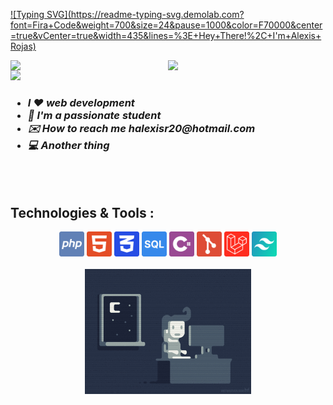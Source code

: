 [![Typing SVG](https://readme-typing-svg.demolab.com?   font=Fira+Code&weight=700&size=24&pause=1000&color=F70000&center=true&vCenter=true&width=435&lines=%3E+Hey+There!%2C+I'm+Alexis+Rojas)](https://git.io/typing-svg)

[<img align="right" width="50%" src="https://github-readme-stats.vercel.app/api/top-langs/?username=Alexis1476&theme=nord&layout=compact">](https://metrics.lecoq.io/ouuan#gh-dark-mode-only)
[<img align="right" width="50%" src="https://github-readme-stats.vercel.app/api/top-langs/?username=Alexis1476&theme=light&layout=compact">](https://metrics.lecoq.io/ouuan#gh-light-mode-only)
![](https://komarev.com/ghpvc/?username=Alexis1476&label=Profile+Views&style=for-the-badge)

<h3>
    <ul>
        <li><i>I ❤️ web development</i></li>
        <li><i>📕 I'm a passionate student</i></li>
        <li><i>✉️ How to reach me halexisr20@hotmail.com</i></li>
        <li><i>💻 Another thing</i></li>
    </ul>
</h3><br><br>


<h2>Technologies & Tools :</h2>
<div align="center">
    <img height=40 src="./imgs/php.svg"/>
    <img height=40 src="./imgs/html.svg"/>
    <img height=40 src="./imgs/css.svg"/>
    <img height=40 src="./imgs/sql.svg"/>
    <img height=40 src="./imgs/cSharp.svg"/>
    <img height=40 src="./imgs/git.svg"/>
    <img height=40 src="./imgs/laravel.svg"/>
    <img height=40 src="./imgs/tailwind.svg"/>
</div><br>
<div align="center">
    <img height=200 src="./imgs/programming.gif"/>
</div>


